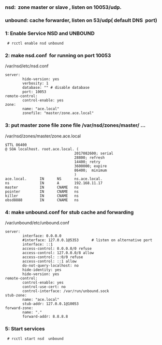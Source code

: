 ### nsd:  zone master or slave , listen on 10053/udp. 
### unbound: cache forwarder, listen on 53/udp( default DNS  port)

### 1: Enable Service NSD and UNBOUND

```shell
 # rcctl enable nsd unbound
```

### 2: make nsd.conf  for running on port 10053 

/var/nsd/etc/nsd.conf 
```
server:
        hide-version: yes
        verbosity: 1
        database: "" # disable database
        port: 10053
remote-control:
        control-enable: yes
zone:
        name: "ace.local" 
        zonefile: "master/zone.ace.local"
```

### 3: put master zone file zone file /var/nsd/zones/master/ ...

/var/nsd/zones/master/zone.ace.local
``` 
$TTL 86400
@ SOA localhost. root.ace.local. (
                                2017082600; serial
                                28800; refresh
                                14400; retry
                                3600000; expire
                                86400;  minimum
                                )
ace.local.      IN      NS      ns.ace.local.
ns              IN      A       192.168.11.17
master          IN      CNAME   ns
pointer         IN      CNAME   ns
killer          IN      CNAME   ns
obsd8888        IN      CNAME   ns 
```

### 4: make unbound.conf for stub cache and forwarding 


/var/unbound/etc/unbound.conf
``` 
server:
        interface: 0.0.0.0
        #interface: 127.0.0.1@5353      # listen on alternative port
        interface: ::1
        access-control: 0.0.0.0/0 refuse
        access-control: 127.0.0.0/8 allow
        access-control: ::0/0 refuse
        access-control: ::1 allow
        do-not-query-localhost: no
        hide-identity: yes
        hide-version: yes
remote-control:
        control-enable: yes
        control-use-cert: no
        control-interface: /var/run/unbound.sock
stub-zone:
        name: "ace.local"
        stub-addr: 127.0.0.1@10053
forward-zone:
        name: "."
        forward-addr: 8.8.8.8
```

### 5: Start services

```shell
 # rcctl start nsd  unbound
```
